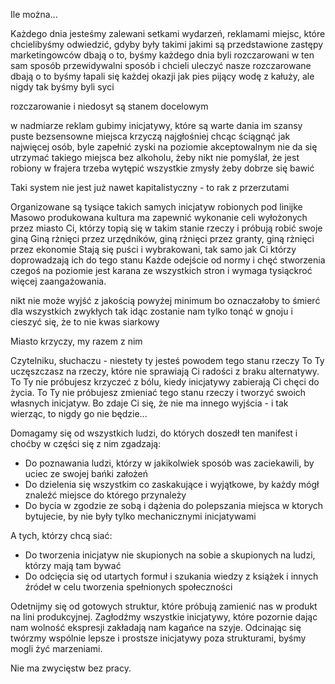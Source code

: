 Ile można...

Każdego dnia jesteśmy zalewani setkami wydarzeń, reklamami miejsc, które chcielibyśmy odwiedzić, gdyby były takimi jakimi są przedstawione
zastępy marketingowców dbają o to, byśmy każdego dnia byli rozczarowani w ten sam sposób przewidywalni sposób i chcieli uleczyć nasze rozczarowane
dbają o to byśmy łapali się każdej okazji jak pies pijący wodę z kałuży, ale nigdy tak byśmy byli syci

rozczarowanie i niedosyt są stanem docelowym

w nadmiarze reklam gubimy inicjatywy, które są warte dania im szansy
puste bezsensowne miejsca krzyczą najgłośniej chcąc ściągnąć jak najwięcej osób, byle zapełnić zyski na poziomie akceptowalnym
nie da się utrzymać takiego miejsca bez alkoholu, żeby nikt nie pomyślał, że jest robiony w frajera
trzeba wytępić wszystkie zmysły żeby dobrze się bawić

Taki system nie jest już nawet kapitalistyczny - to rak z przerzutami

Organizowane są tysiące takich samych inicjatyw robionych pod linijke
Masowo produkowana kultura ma zapewnić wykonanie celi wyłożonych przez miasto
Ci, którzy topią się w takim stanie rzeczy i próbują robić swoje giną
Giną rżnięci przez urzędników, giną rżnięci przez granty, giną rżnięci przez ekonomie
Stają się puści i wybrakowani, tak samo jak Ci którzy doprowadzają ich do tego stanu
Każde odejście od normy i chęć stworzenia czegoś na poziomie 
jest karana ze wszystkich stron i wymaga tysiąckroć więcej zaangażowania.


nikt nie może wyjść z jakością powyżej minimum
bo oznaczałoby to śmierć dla wszystkich zwykłych
tak idąc zostanie nam tylko tonąć w gnoju
i cieszyć się, że to nie kwas siarkowy


Miasto krzyczy, my razem z nim


Czytelniku, słuchaczu - niestety ty jesteś powodem tego stanu rzeczy
To Ty uczęszczasz na rzeczy, które nie sprawiają Ci radości z braku alternatywy.
To Ty nie próbujesz krzyczeć z bólu, kiedy inicjatywy zabierają Ci chęci do życia.
To Ty nie próbujesz zmieniać tego stanu rzeczy i tworzyć swoich własnych inicjatyw.
Bo zdaje Ci się, że nie ma innego wyjścia - i tak wierząc, to nigdy go nie będzie...

Domagamy się od wszystkich ludzi, do których doszedł ten manifest i choćby w części się z nim zgadzają:
- Do poznawania ludzi, którzy w jakikolwiek sposób was zaciekawili, by uciec ze swojej bańki założeń
- Do dzielenia się wszystkim co zaskakujące i wyjątkowe, by każdy mógł znaleźć miejsce do którego przynależy
- Do bycia w zgodzie ze sobą i dążenia do polepszania miejsca w ktorych bytujecie, by nie były tylko mechanicznymi inicjatywami

A tych, którzy chcą siać:
- Do tworzenia inicjatyw nie skupionych na sobie a skupionych na ludzi, którzy mają tam bywać
- Do odcięcia się od utartych formuł i szukania wiedzy z książek i innych źródeł w celu tworzenia spełnionych społeczności

Odetnijmy się od gotowych struktur, które próbują zamienić nas w produkt na lini produkcyjnej.
Zagłodźmy wszystkie inicjatywy, które pozornie dając nam wolność ekspresji zakładają nam kagańce na szyje.
Odcinając się twórzmy wspólnie lepsze i prostsze inicjatywy poza strukturami, byśmy mogli żyć marzeniami.

Nie ma zwycięstw bez pracy.
